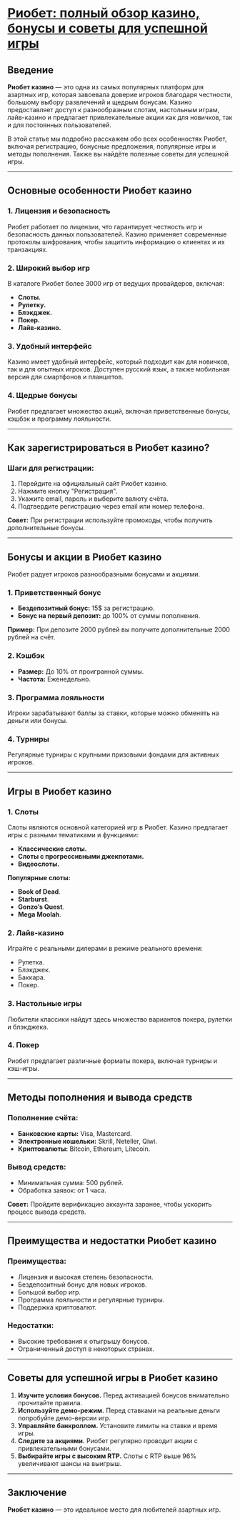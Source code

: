# [Риобет: полный обзор казино, бонусы и советы для успешной игры](https://brandplay.link/TnjsxFvH)

## Введение

**Риобет казино** — это одна из самых популярных платформ для азартных игр, которая завоевала доверие игроков благодаря честности, большому выбору развлечений и щедрым бонусам. Казино предоставляет доступ к разнообразным слотам, настольным играм, лайв-казино и предлагает привлекательные акции как для новичков, так и для постоянных пользователей.

В этой статье мы подробно расскажем обо всех особенностях Риобет, включая регистрацию, бонусные предложения, популярные игры и методы пополнения. Также вы найдёте полезные советы для успешной игры.

***

## Основные особенности Риобет казино

### 1. Лицензия и безопасность

Риобет работает по лицензии, что гарантирует честность игр и безопасность данных пользователей. Казино применяет современные протоколы шифрования, чтобы защитить информацию о клиентах и их транзакциях.

### 2. Широкий выбор игр

В каталоге Риобет более 3000 игр от ведущих провайдеров, включая:

* **Слоты.**
* **Рулетку.**
* **Блэкджек.**
* **Покер.**
* **Лайв-казино.**

### 3. Удобный интерфейс

Казино имеет удобный интерфейс, который подходит как для новичков, так и для опытных игроков. Доступен русский язык, а также мобильная версия для смартфонов и планшетов.

### 4. Щедрые бонусы

Риобет предлагает множество акций, включая приветственные бонусы, кэшбэк и программу лояльности.

***

## Как зарегистрироваться в Риобет казино?

### Шаги для регистрации:

1. Перейдите на официальный сайт Риобет казино.
2. Нажмите кнопку "Регистрация".
3. Укажите email, пароль и выберите валюту счёта.
4. Подтвердите регистрацию через email или номер телефона.

**Совет:** При регистрации используйте промокоды, чтобы получить дополнительные бонусы.

***

## Бонусы и акции в Риобет казино

Риобет радует игроков разнообразными бонусами и акциями.

### 1. Приветственный бонус

* **Бездепозитный бонус:** 15$ за регистрацию.
* **Бонус на первый депозит:** до 100% от суммы пополнения.

**Пример:** При депозите 2000 рублей вы получите дополнительные 2000 рублей на счёт.

### 2. Кэшбэк

* **Размер:** До 10% от проигранной суммы.
* **Частота:** Еженедельно.

### 3. Программа лояльности

Игроки зарабатывают баллы за ставки, которые можно обменять на деньги или бонусы.

### 4. Турниры

Регулярные турниры с крупными призовыми фондами для активных игроков.

***

## Игры в Риобет казино

### 1. Слоты

Слоты являются основной категорией игр в Риобет. Казино предлагает игры с разными тематиками и функциями:

* **Классические слоты.**
* **Слоты с прогрессивными джекпотами.**
* **Видеослоты.**

**Популярные слоты:**

* **Book of Dead**.
* **Starburst**.
* **Gonzo’s Quest**.
* **Mega Moolah**.

### 2. Лайв-казино

Играйте с реальными дилерами в режиме реального времени:

* Рулетка.
* Блэкджек.
* Баккара.
* Покер.

### 3. Настольные игры

Любители классики найдут здесь множество вариантов покера, рулетки и блэкджека.

### 4. Покер

Риобет предлагает различные форматы покера, включая турниры и кэш-игры.

***

## Методы пополнения и вывода средств

### Пополнение счёта:

* **Банковские карты:** Visa, Mastercard.
* **Электронные кошельки:** Skrill, Neteller, Qiwi.
* **Криптовалюты:** Bitcoin, Ethereum, Litecoin.

### Вывод средств:

* Минимальная сумма: 500 рублей.
* Обработка заявок: от 1 часа.

**Совет:** Пройдите верификацию аккаунта заранее, чтобы ускорить процесс вывода средств.

***

## Преимущества и недостатки Риобет казино

### Преимущества:

* Лицензия и высокая степень безопасности.
* Бездепозитный бонус для новых игроков.
* Большой выбор игр.
* Программа лояльности и регулярные турниры.
* Поддержка криптовалют.

### Недостатки:

* Высокие требования к отыгрышу бонусов.
* Ограниченный доступ в некоторых странах.

***

## Советы для успешной игры в Риобет казино

1. **Изучите условия бонусов.**
   Перед активацией бонусов внимательно прочитайте правила.
2. **Используйте демо-режим.**
   Перед ставками на реальные деньги попробуйте демо-версии игр.
3. **Управляйте банкроллом.**
   Установите лимиты на ставки и время игры.
4. **Следите за акциями.**
   Риобет регулярно проводит акции с привлекательными бонусами.
5. **Выбирайте игры с высоким RTP.**
   Слоты с RTP выше 96% увеличивают шансы на выигрыш.

***

## Заключение

**Риобет казино** — это идеальное место для любителей азартных игр.
